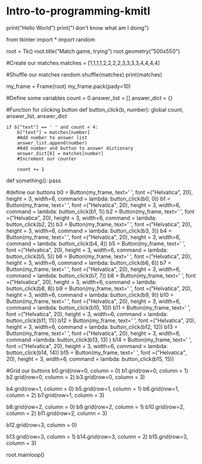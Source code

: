 # Intro-to-programming-kmitl
print("Hello World")
print("I don't know what am I doing")


from tkinter import *
import random

root = Tk()
root.title("Match game, trying")
root.geometry("500x550")

#Create our matches
matches = [1,1,1,1,2,2,2,2,3,3,3,3,4,4,4,4]


#Shuffle our matches
random.shuffle(matches)
print(matches)

my_frame = Frame(root)
my_frame.pack(pady=10)

#Define some variables
count = 0
answer_list = []
answer_dict = {}



#Function for clicking button
def button_click(b, number):
    global count, answer_list, answer_dict

    if b["text"] == ' ' and count < 4:
        b["text"] = matches[number]
        #Add number to answer list
        answer_list.append(number)
        #Add number and button to answer dictionary
        answer_dict[b] = matches[number]
        #Increment our counter

        count += 1
    

def something():
    pass

#define our buttons
b0 = Button(my_frame, text=' ', font =("Helvatica", 20), height = 3, width=6, command = lambda: button_click(b0, 0))
b1 = Button(my_frame, text=' ', font =("Helvatica", 20), height = 3, width=6, command =  lambda: button_click(b1, 1))
b2 = Button(my_frame, text=' ', font =("Helvatica", 20), height = 3, width=6, command = lambda: button_click(b2, 2))
b3 = Button(my_frame, text=' ', font =("Helvatica", 20), height = 3, width=6, command = lambda: button_click(b3, 3))
b4 = Button(my_frame, text=' ', font =("Helvatica", 20), height = 3, width=6, command = lambda: button_click(b4, 4))
b5 = Button(my_frame, text=' ', font =("Helvatica", 20), height = 3, width=6, command = lambda: button_click(b5, 5))
b6 = Button(my_frame, text=' ', font =("Helvatica", 20), height = 3, width=6, command = lambda: button_click(b6, 6))
b7 = Button(my_frame, text=' ', font =("Helvatica", 20), height = 3, width=6, command = lambda: button_click(b7, 7))
b8 = Button(my_frame, text=' ', font =("Helvatica", 20), height = 3, width=6, command = lambda: button_click(b8, 8))
b9 = Button(my_frame, text=' ', font =("Helvatica", 20), height = 3, width=6, command = lambda: button_click(b9, 9))
b10 = Button(my_frame, text=' ', font =("Helvatica", 20), height = 3, width=6, command = lambda: button_click(b10, 10))
b11 = Button(my_frame, text=' ', font =("Helvatica", 20), height = 3, width=6, command = lambda: button_click(b11, 11))
b12 = Button(my_frame, text=' ', font =("Helvatica", 20), height = 3, width=6, command = lambda: button_click(b12, 12))
b13 = Button(my_frame, text=' ', font =("Helvatica", 20), height = 3, width=6, command =lambda: button_click(b13, 13) )
b14 = Button(my_frame, text=' ', font =("Helvatica", 20), height = 3, width=6, command = lambda: button_click(b14, 14))
b15 = Button(my_frame, text=' ', font =("Helvatica", 20), height = 3, width=6, command = lambda: button_click(b15, 15))

#Grid our buttons
b0.grid(row=0, column = 0)
b1.grid(row=0, column = 1)
b2.grid(row=0, column = 2)
b3.grid(row=0, column = 3)

b4.grid(row=1, column = 0)
b5.grid(row=1, column = 1)
b6.grid(row=1, column = 2)
b7.grid(row=1, column = 3)

b8.grid(row=2, column = 0)
b9.grid(row=2, column = 1)
b10.grid(row=2, column = 2)
b11.grid(row=2, column = 3)

b12.grid(row=3, column = 0)

b13.grid(row=3, column = 1)
b14.grid(row=3, column = 2)
b15.grid(row=3, column = 3)








root.mainloop()